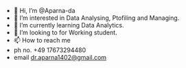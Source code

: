 - 👋 Hi, I’m @Aparna-da
- 👀 I’m interested in Data Analysing, Ptofiling and Managing.
- 🌱 I’m currently learning Data Analytics.
- 💞️ I’m looking to for Working student.
- 📫 How to reach me 
- ph no. +49 17673294480
- email dr.aparna1402@gmail.com

<!---
Aparna-da/Aparna-da is a ✨ special ✨ repository because its `README.md` (this file) appears on your GitHub profile.
You can click the Preview link to take a look at your changes.
--->
